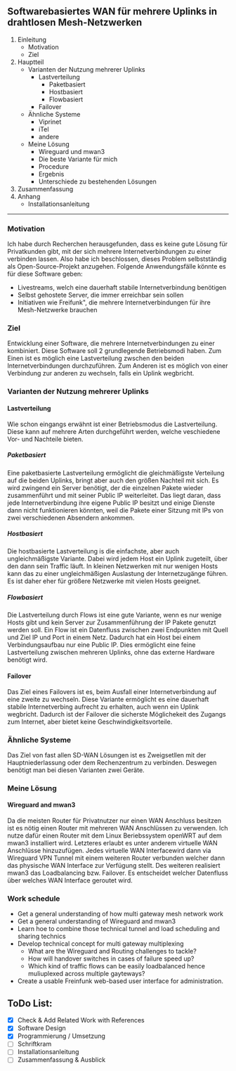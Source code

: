 ## Softwarebasiertes WAN für mehrere Uplinks in drahtlosen Mesh-Netzwerken 

1. Einleitung
    - Motivation
    - Ziel
2. Hauptteil
    - Varianten der Nutzung mehrerer Uplinks
        - Lastverteilung
            - Paketbasiert
            - Hostbasiert
			- Flowbasiert
        - Failover
    - Ähnliche Systeme
        - Viprinet
        - iTel
        - andere
    - Meine Lösung
		- Wireguard und mwan3
        - Die beste Variante für mich
        - Procedure
        - Ergebnis
        - Unterschiede zu bestehenden Lösungen
3. Zusammenfassung
4. Anhang
    - Installationsanleitung

********************


### Motivation
Ich habe durch Recherchen herausgefunden, dass es keine gute Lösung für Privatkunden gibt, mit der sich mehrere Internetverbindungen zu einer verbinden lassen. Also habe ich beschlossen, dieses Problem selbstständig als Open-Source-Projekt anzugehen.
Folgende Anwendungsfälle könnte es für diese Software geben:
- Livestreams, welch eine dauerhaft stabile Internetverbindung benötigen
- Selbst gehostete Server, die immer erreichbar sein sollen
- Initiativen wie Freifunk", die mehrere Internetverbindungen für ihre Mesh-Netzwerke brauchen

### Ziel
Entwicklung einer Software, die mehrere Internetverbindungen zu einer kombiniert.
Diese Software soll 2 grundlegende Betriebsmodi haben. Zum Einen ist es möglich eine Lastverteilung zwschen den beiden Internetverbindungen durchzuführen. Zum Anderen ist es möglich von einer Verbindung zur anderen zu wechseln, falls ein Uplink wegbricht.


### Varianten der Nutzung mehrerer Uplinks 

#### Lastverteilung
Wie schon eingangs erwähnt ist einer Betriebsmodus die Lastverteilung. Diese kann auf mehrere Arten durchgeführt werden, welche veschiedene Vor- und Nachteile bieten.
##### Paketbasiert
Eine paketbasierte Lastverteilung ermöglicht die gleichmäßigste Verteilung auf die beiden Uplinks, bringt aber auch den größen Nachteil mit sich. Es wird zwingend ein Server benötigt, der die einzelnen Pakete wieder zusammenführt und mit seiner Public IP weiterleitet. Das liegt daran, dass jede Internetverbindung ihre eigene Public IP besitzt und einige Dienste dann nicht funktionieren könnten, weil die Pakete einer Sitzung mit IPs von zwei verschiedenen Absendern ankommen. 

##### Hostbasiert
Die hostbasierte Lastverteilung is die einfachste, aber auch ungleichmäßigste Variante. Dabei wird jedem Host ein Uplink zugeteilt, über den dann sein Traffic läuft. In kleinen Netzwerken mit nur wenigen Hosts kann das zu einer ungleichmäßigen Auslastung der Internetzugänge führen. Es ist daher eher für größere Netzwerke mit vielen Hosts geeignet.

##### Flowbasiert
Die Lastverteilung durch Flows ist eine gute Variante, wenn es nur wenige Hosts gibt und kein Server zur Zusammenführung der IP Pakete genutzt werden soll. Ein Flow ist ein Datenfluss zwischen zwei Endpunkten mit Quell und Ziel IP und Port in einem Netz. Dadurch hat ein Host bei einem Verbindungsaufbau nur eine Public IP. Dies ermöglicht eine feine Lastverteilung zwischen mehreren Uplinks, ohne das externe Hardware benötigt wird.

#### Failover
Das Ziel eines Failovers ist es, beim Ausfall einer Internetverbindung auf eine zweite zu wechseln. Diese Variante ermöglicht es eine dauerhaft stabile Internetverbing aufrecht zu erhalten, auch wenn ein Uplink wegbricht. Dadurch ist der Failover die sicherste Möglichekeit des Zugangs zum Internet, aber bietet keine Geschwindigkeitsvorteile.


### Ähnliche Systeme
Das Ziel von fast allen SD-WAN Lösungen ist es Zweigsetllen mit der Hauptniederlassung oder dem Rechenzentrum zu verbinden. Deswegen benötigt man bei diesen Varianten zwei Geräte.

### Meine Lösung

#### Wireguard and mwan3
Da die meisten Router für Privatnutzer nur einen WAN Anschluss besitzen ist es nötig einen Router mit mehreren WAN Anschlüssen zu verwenden. Ich nutze dafür einen Router mit dem Linux Beriebssystem openWRT auf dem mwan3 installiert wird. Letzteres erlaubt es unter anderem virtuelle WAN Anschlüsse hinzuzufügen. Jedes virtuelle WAN Interfacewird dann via Wireguard VPN Tunnel mit einem weiteren Router verbunden welcher dann das physische WAN Interface zur Verfügung stellt.
Des weiteren realisiert mwan3 das Loadbalancing bzw. Failover. Es entscheidet welcher Datenfluss über welches WAN Interface geroutet wird.

### Work schedule
- Get a general understanding of how multi gateway mesh network work
- Get a general understanding of Wireguard and mwan3
- Learn hoe to combine those technical tunnel and load scheduling and sharing technics
- Develop technical concept for multi gateway multiplexing
  - What are the Wireguard and Routing challenges to tackle?
  - How will handover switches in cases of failure speed up?
  - Which kind of traffic flows can be easily loadbalanced hence muliuplexed across multiple gayteways?
- Create a usable Freinfunk web-based user interface for administration.

## ToDo List:
- [x] Check & Add Related Work with References
- [x] Software Design
- [x] Programmierung / Umsetzung
- [ ] Schriftkram
- [ ] Installationsanleitung
- [ ] Zusammenfassung & Ausblick

